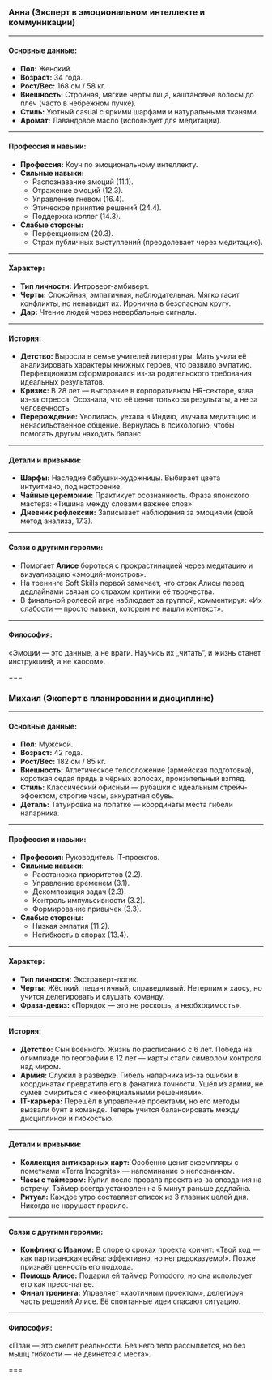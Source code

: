 ### **Анна (Эксперт в эмоциональном интеллекте и коммуникации)**  
---

#### **Основные данные:**  
- **Пол:** Женский.  
- **Возраст:** 34 года.  
- **Рост/Вес:** 168 см / 58 кг.  
- **Внешность:** Стройная, мягкие черты лица, каштановые волосы до плеч (часто в небрежном пучке).  
- **Стиль:** Уютный casual с яркими шарфами и натуральными тканями.  
- **Аромат:** Лавандовое масло (использует для медитации).  

---

#### **Профессия и навыки:**  
- **Профессия:** Коуч по эмоциональному интеллекту.  
- **Сильные навыки:**  
  - Распознавание эмоций (11.1).  
  - Отражение эмоций (12.3).  
  - Управление гневом (16.4).  
  - Этическое принятие решений (24.4).  
  - Поддержка коллег (14.3).  
- **Слабые стороны:**  
  - Перфекционизм (20.3).  
  - Страх публичных выступлений (преодолевает через медитацию).  

---

#### **Характер:**  
- **Тип личности:** Интроверт-амбиверт.  
- **Черты:** Спокойная, эмпатичная, наблюдательная. Мягко гасит конфликты, но ненавидит их. Иронична в безопасном кругу.  
- **Дар:** Чтение людей через невербальные сигналы.  

---

#### **История:**  
- **Детство:** Выросла в семье учителей литературы. Мать учила её анализировать характеры книжных героев, что развило эмпатию. Перфекционизм сформировался из-за родительского требования идеальных результатов.  
- **Кризис:** В 28 лет — выгорание в корпоративном HR-секторе, язва из-за стресса. Осознала, что её ценят только за результаты, а не за человечность.  
- **Перерождение:** Уволилась, уехала в Индию, изучала медитацию и ненасильственное общение. Вернулась в психологию, чтобы помогать другим находить баланс.  

---

#### **Детали и привычки:**  
- **Шарфы:** Наследие бабушки-художницы. Выбирает цвета интуитивно, под настроение.  
- **Чайные церемонии:** Практикует осознанность. Фраза японского мастера: «Тишина между словами важнее слов».  
- **Дневник рефлексии:** Записывает наблюдения за эмоциями (свой метод анализа, 17.3).  

---

#### **Связи с другими героями:**  
- Помогает **Алисе** бороться с прокрастинацией через медитацию и визуализацию «эмоций-монстров».  
- На тренинге Soft Skills первой замечает, что страх Алисы перед дедлайнами связан со страхом критики её творчества.  
- В финальной ролевой игре наблюдает за группой, комментируя: «Их слабости — просто навыки, которым не нашли контекст».  

---

#### **Философия:**  
«Эмоции — это данные, а не враги. Научись их „читать“, и жизнь станет инструкцией, а не хаосом».  


===

### **Михаил (Эксперт в планировании и дисциплине)**  
---

#### **Основные данные:**  
- **Пол:** Мужской.  
- **Возраст:** 42 года.  
- **Рост/Вес:** 182 см / 85 кг.  
- **Внешность:** Атлетическое телосложение (армейская подготовка), короткая седая прядь в чёрных волосах, пронзительный взгляд.  
- **Стиль:** Классический офисный — рубашки с идеальным стрейч-эффектом, строгие часы, аккуратная обувь.  
- **Деталь:** Татуировка на лопатке — координаты места гибели напарника.  

---

#### **Профессия и навыки:**  
- **Профессия:** Руководитель IT-проектов.  
- **Сильные навыки:**  
  - Расстановка приоритетов (2.2).  
  - Управление временем (3.1).  
  - Декомпозиция задач (2.3).  
  - Контроль импульсивности (3.2).  
  - Формирование привычек (3.3).  
- **Слабые стороны:**  
  - Низкая эмпатия (11.2).  
  - Негибкость в спорах (13.4).  

---

#### **Характер:**  
- **Тип личности:** Экстраверт-логик.  
- **Черты:** Жёсткий, педантичный, справедливый. Нетерпим к хаосу, но учится делегировать и слушать команду.  
- **Фраза-девиз:** «Порядок — это не роскошь, а необходимость».  

---

#### **История:**  
- **Детство:** Сын военного. Жизнь по расписанию с 6 лет. Победа на олимпиаде по географии в 12 лет — карты стали символом контроля над миром.  
- **Армия:** Служил в разведке. Гибель напарника из-за ошибки в координатах превратила его в фанатика точности. Ушёл из армии, не сумев смириться с «неофициальными решениями».  
- **IT-карьера:** Перешёл в управление проектами, но его методы вызвали бунт в команде. Теперь учится балансировать между дисциплиной и гибкостью.  

---

#### **Детали и привычки:**  
- **Коллекция антикварных карт:** Особенно ценит экземпляры с пометками «Terra Incognita» — напоминание о непознанном.  
- **Часы с таймером:** Купил после провала проекта из-за опоздания на встречу. Таймер всегда установлен на 5 минут раньше дедлайна.  
- **Ритуал:** Каждое утро составляет список из 3 главных целей дня. Никогда не нарушает правило.  

---

#### **Связи с другими героями:**  
- **Конфликт с Иваном:** В споре о сроках проекта кричит: «Твой код — как партизанская война: эффективно, но непредсказуемо!». Позже признаёт ценность его подхода.  
- **Помощь Алисе:** Подарил ей таймер Pomodoro, но она использует его как пресс-папье.  
- **Финал тренинга:** Управляет «хаотичным проектом», делегируя часть решений Алисе. Её спонтанные идеи спасают ситуацию.  

---

#### **Философия:**  
«План — это скелет реальности. Без него тело рассыплется, но без мышц гибкости — не двинется с места».  

===
